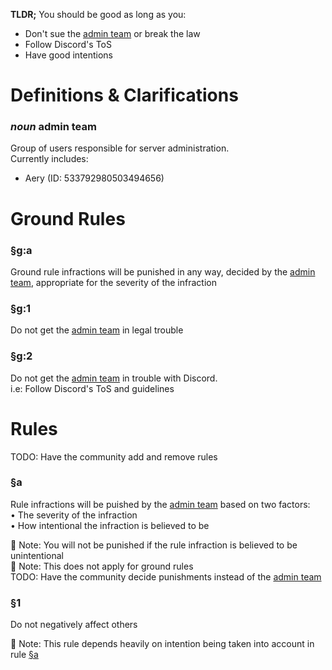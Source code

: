 **TLDR;** You should be good as long as you:
* Don't sue the [admin team](#noun-admin-team) or break the law
* Follow Discord's ToS
* Have good intentions

# Definitions & Clarifications

### *noun* admin team
Group of users responsible for server administration.  
Currently includes:
* Aery (ID: 533792980503494656)

# Ground Rules

### §g:a 
Ground rule infractions will be punished in any way, decided by the [admin team](#noun-admin-team), appropriate for the severity of the infraction

### §g:1  
Do not get the [admin team](#noun-admin-team) in legal trouble

### §g:2  
Do not get the [admin team](#noun-admin-team) in trouble with Discord.  
i.e: Follow Discord's ToS and guidelines

# Rules

TODO: Have the community add and remove rules

### §a
Rule infractions will be puished by the [admin team](#noun-admin-team) based on two factors:  
• The severity of the infraction  
• How intentional the infraction is believed to be  

📝 Note: You will not be punished if the rule infraction is believed to be unintentional  
📝 Note: This does not apply for ground rules  
TODO: Have the community decide punishments instead of the [admin team](#noun-admin-team)

### §1  
Do not negatively affect others

📝 Note: This rule depends heavily on intention being taken into account in rule [§a](#a)